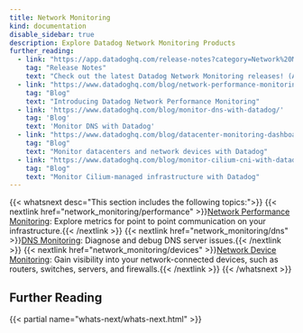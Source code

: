 ```yaml
---
title: Network Monitoring
kind: documentation
disable_sidebar: true
description: Explore Datadog Network Monitoring Products
further_reading:
  - link: "https://app.datadoghq.com/release-notes?category=Network%20Monitoring"
    tag: "Release Notes"
    text: "Check out the latest Datadog Network Monitoring releases! (App login required)."
  - link: "https://www.datadoghq.com/blog/network-performance-monitoring"
    tag: "Blog"
    text: "Introducing Datadog Network Performance Monitoring"
  - link: 'https://www.datadoghq.com/blog/monitor-dns-with-datadog/'
    tag: 'Blog'
    text: 'Monitor DNS with Datadog'
  - link: "https://www.datadoghq.com/blog/datacenter-monitoring-dashboards/"
    tag: "Blog"
    text: "Monitor datacenters and network devices with Datadog"
  - link: "https://www.datadoghq.com/blog/monitor-cilium-cni-with-datadog/"
    tag: "Blog"
    text: "Monitor Cilium-managed infrastructure with Datadog"
---
```


{{< whatsnext desc="This section includes the following topics:">}}
    {{< nextlink href="network_monitoring/performance" >}}<u>Network Performance Monitoring</u>: Explore metrics for point to point communication on your infrastructure.{{< /nextlink >}}
    {{< nextlink href="network_monitoring/dns" >}}<u>DNS Monitoring</u>: Diagnose and debug DNS server issues.{{< /nextlink >}}
    {{< nextlink href="network_monitoring/devices" >}}<u>Network Device Monitoring</u>: Gain visibility into your network-connected devices, such as routers, switches, servers, and firewalls.{{< /nextlink >}}
{{< /whatsnext >}}

## Further Reading

{{< partial name="whats-next/whats-next.html" >}}
